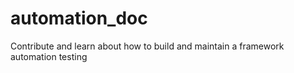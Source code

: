 # automation_doc
Contribute and learn about how to build and maintain a framework automation testing
